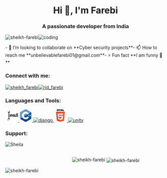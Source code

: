<h1 align="center">Hi 👋, I'm Farebi</h1><h3 align="center">A passionate developer from India</h3>
<img align="right" alt="coding" width="400" src="https://encrypted-tbn0.gstatic.com/images?q=tbn:ANd9GcRtLZj6Xgs-6-ED3SyGDfiraEQX-EfmFN-F0A&usqp=CAU">
<p align="left"> <img src="https://komarev.com/ghpvc/?username=sheikh-farebi&label=Profile%20views&color=0e75b6&style=flat" alt="sheikh-farebi" /> </p>- 👯 I’m looking to collaborate on **Cyber security projects**- 📫 How to reach me **unbelievablefarebi01@gmail.com**- ⚡ Fun fact **I am funny 🫣**<h3 align="left">Connect with me:</h3><p align="left"><a href="https://twitter.com/sheikh_farebi" target="blank"><img align="center" src="https://raw.githubusercontent.com/rahuldkjain/github-profile-readme-generator/master/src/images/icons/Social/twitter.svg" alt="sheikh_farebi" height="30" width="40" /></a><a href="https://www.youtube.com/c/rid_farebi" target="blank"><img align="center" src="https://raw.githubusercontent.com/rahuldkjain/github-profile-readme-generator/master/src/images/icons/Social/youtube.svg" alt="rid_farebi" height="30" width="40" /></a></p><h3 align="left">Languages and Tools:</h3><p align="left"> <a href="https://canvasjs.com" target="_blank" rel="noreferrer"> <img src="https://raw.githubusercontent.com/Hardik0307/Hardik0307/master/assets/canvasjs-charts.svg" alt="canvasjs" width="40" height="40"/> </a> <a href="https://www.w3schools.com/cpp/" target="_blank" rel="noreferrer"> <img src="https://raw.githubusercontent.com/devicons/devicon/master/icons/cplusplus/cplusplus-original.svg" alt="cplusplus" width="40" height="40"/> </a> <a href="https://www.djangoproject.com/" target="_blank" rel="noreferrer"> <img src="https://cdn.worldvectorlogo.com/logos/django.svg" alt="django" width="40" height="40"/> </a> <a href="https://www.w3.org/html/" target="_blank" rel="noreferrer"> <img src="https://raw.githubusercontent.com/devicons/devicon/master/icons/html5/html5-original-wordmark.svg" alt="html5" width="40" height="40"/> </a> <a href="https://unity.com/" target="_blank" rel="noreferrer"> <img src="https://www.vectorlogo.zone/logos/unity3d/unity3d-icon.svg" alt="unity" width="40" height="40"/> </a> </p><h3 align="left">Support:</h3><p><a href="https://www.buymeacoffee.com/Sheila"> <img align="left" src="https://cdn.buymeacoffee.com/buttons/v2/default-yellow.png" height="50" width="210" alt="Sheila" /></a></p><br><br>
<p><img align="left" src="https://github-readme-stats.vercel.app/api/top-langs?username=sheikh-farebi&show_icons=true&locale=en&layout=compact" alt="sheikh-farebi" /></p><p>&nbsp;<img align="center" src="https://github-readme-stats.vercel.app/api?username=sheikh-farebi&show_icons=true&locale=en" alt="sheikh-farebi" /></p><p><img align="center" src="https://github-readme-streak-stats.herokuapp.com/?user=sheikh-farebi&" alt="sheikh-farebi" /></p>
